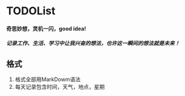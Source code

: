 # TODOList
#### 奇思妙想，灵机一闪，good idea!
##### 记录工作、生活、学习中让我兴奋的想法，也许这一瞬间的想法就是未来！

## 格式
1. 格式全部用MarkDowm语法
2. 每天记录包含时间，天气，地点，星期
